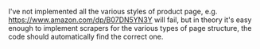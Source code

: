 I've not implemented all the various styles of product page, e.g. https://www.amazon.com/dp/B07DN5YN3Y will fail, but
in theory it's easy enough to implement scrapers for the various types of page structure, the code should automatically
find the correct one.
